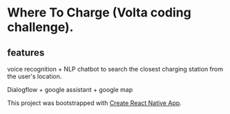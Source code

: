 # Where To Charge (Volta coding challenge). 
## features 
voice recognition + NLP chatbot to search the closest charging station from the user's location. 

Dialogflow + google assistant + google map 

This project was bootstrapped with [Create React Native App](https://github.com/react-community/create-react-native-app).